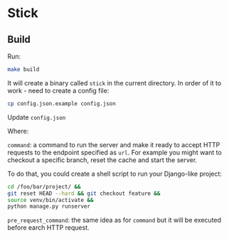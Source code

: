 # Stick

## Build

Run:

```bash
make build
```

It will create a binary called `stick` in the current directory. In order of it to work - need to create a config file:

```bash
cp config.json.example config.json
```

Update `config.json` 

Where:

`command`: a command to run the server and make it ready to accept HTTP requests to the endpoint specified as `url`. For example you might want to checkout a specific branch, reset the cache and start the server. 

To do that, you could create a shell script to run your Django-like project:

```bash
cd /foo/bar/project/ &&
git reset HEAD --hard && git checkout feature &&
source venv/bin/activate &&
python manage.py runserver
```


`pre_request_command`: the same idea as for `command` but it will be executed before earch HTTP request. 
